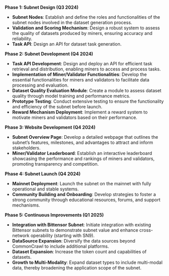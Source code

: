 **Phase 1: Subnet Design (Q3 2024)**

- **Subnet Nodes**: Establish and define the roles and functionalities of the subnet nodes involved in the dataset generation process.
- **Validation and Scoring Mechanism**: Design a robust system to assess the quality of datasets produced by miners, ensuring accuracy and reliability.
- **Task API**: Design an API for dataset task generation.

**Phase 2: Subnet Development (Q4 2024)**

- **Task API Development**: Design and deploy an API for efficient task retrieval and distribution, enabling miners to access and process tasks.
- **Implementation of Miner/Validator Functionalities**: Develop the essential functionalities for miners and validators to facilitate data processing and evaluation.
- **Dataset Quality Evaluation Module**: Create a module to assess dataset quality through model training and performance metrics.
- **Prototype Testing**: Conduct extensive testing to ensure the functionality and efficiency of the subnet before launch.
- **Reward Mechanism Deployment**: Implement a reward system to motivate miners and validators based on their performance.

**Phase 3: Website Development (Q4 2024)**

- **Subnet Overview Page**: Develop a detailed webpage that outlines the subnet’s features, milestones, and advantages to attract and inform stakeholders.
- **Miner/Validator Leaderboard**: Establish an interactive leaderboard showcasing the performance and rankings of miners and validators, promoting transparency and competition.

**Phase 4: Subnet Launch (Q4 2024)**

- **Mainnet Deployment**: Launch the subnet on the mainnet with fully operational and stable systems.
- **Community Building and Onboarding**: Develop strategies to foster a strong community through educational resources, forums, and support mechanisms.

**Phase 5: Continuous Improvements (Q1 2025)**

- **Integration with Bittensor Subnet**: Initiate integration with existing Bittensor subnets to demonstrate subnet value and enhance cross-network operability (starting with SN9).
- **DataSource Expansion**: Diversify the data sources beyond CommonCrawl to include additional platforms.
- **Dataset Expansion**: Increase the token count and capabilities of datasets.
- **Growth to Multi-Modality**: Expand dataset types to include multi-modal data, thereby broadening the application scope of the subnet.
